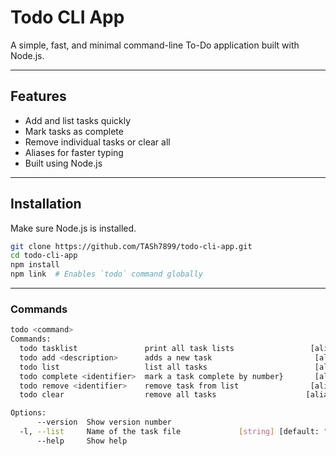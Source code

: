 
# Todo CLI App

A simple, fast, and minimal command-line To-Do application built with Node.js.

---

## Features

- Add and list tasks quickly
- Mark tasks as complete
- Remove individual tasks or clear all
- Aliases for faster typing
- Built using Node.js

---

## Installation

Make sure Node.js is installed.

```bash
git clone https://github.com/TASh7899/todo-cli-app.git
cd todo-cli-app
npm install
npm link  # Enables `todo` command globally
```

---

### Commands

```bash
todo <command>
Commands:
  todo tasklist               print all task lists                 [aliases: tl]
  todo add <description>      adds a new task                       [aliases: a]
  todo list                   list all tasks                        [aliases: l]
  todo complete <identifier>  mark a task complete by number}       [aliases: c]
  todo remove <identifier>    remove task from list                [aliases: rm]
  todo clear                  remove all tasks                    [aliases: clr]

Options:
      --version  Show version number                                   [boolean]
  -l, --list     Name of the task file             [string] [default: "default"]
      --help     Show help                                             [boolean]
```
